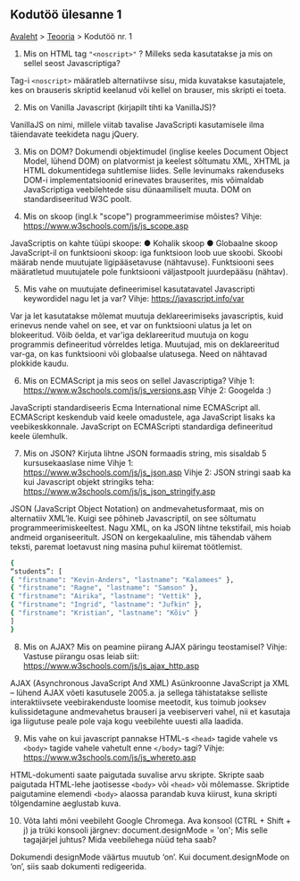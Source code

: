 ## Kodutöö ülesanne 1
[Avaleht](../../README.md) > [Teooria](../README.md) > Kodutöö nr. 1

1. Mis on HTML tag ``` "<noscript>" ``` ? Milleks seda kasutatakse ja mis on sellel seost
Javascriptiga?

Tag-i ``` <noscript> ``` määratleb alternatiivse sisu, mida kuvatakse kasutajatele, kes on brauseris skriptid keelanud või
kellel on brauser, mis skripti ei toeta.

2. Mis on Vanilla Javascript (kirjapilt tihti ka VanillaJS)?

VanillaJS on nimi, millele viitab tavalise JavaScripti kasutamisele ilma täiendavate teekideta nagu jQuery.

3. Mis on DOM?
Dokumendi objektimudel (inglise keeles Document Object Model, lühend DOM) on platvormist ja keelest
sõltumatu XML, XHTML ja HTML dokumentidega suhtlemise liides. Selle levinumaks rakenduseks DOM-i
implementatsioonid erinevates brauserites, mis võimaldab JavaScriptiga veebilehtede sisu dünaamiliselt muuta.
DOM on standardiseeritud W3C poolt.

4. Mis on skoop (ingl.k "scope") programmeerimise mõistes?
Vihje: https://www.w3schools.com/js/js_scope.asp


JavaScriptis on kahte tüüpi skoope:
● Kohalik skoop
● Globaalne skoop
JavaScript-il on funktsiooni skoop: iga funktsioon loob uue skoobi.
Skoobi määrab nende muutujate ligipääsetavuse (nähtavuse).
Funktsiooni sees määratletud muutujatele pole funktsiooni väljastpoolt juurdepääsu (nähtav).

5. Mis vahe on muutujate defineerimisel kasutatavatel Javascripti keywordidel nagu let ja var?
Vihje: https://javascript.info/var

Var ja let kasutatakse mõlemat muutuja deklareerimiseks javascriptis, kuid erinevus nende vahel on see, et var
on funktsiooni ulatus ja let on blokeeritud.
Võib öelda, et var'iga deklareeritud muutuja on kogu programmis defineeritud võrreldes letiga.
Muutujad, mis on deklareeritud var-ga, on kas funktsiooni või globaalse ulatusega. Need on nähtavad plokkide
kaudu.

6. Mis on ECMAScript ja mis seos on sellel Javascriptiga?
 Vihje 1: https://www.w3schools.com/js/js_versions.asp
 Vihje 2: Googelda :)
 
JavaScripti standardiseeris Ecma International nime ECMAScript all. ECMAScript keskendub vaid keele
omadustele, aga JavaScript lisaks ka veebikeskkonnale.
JavaScript on ECMAScripti standardiga defineeritud keele ülemhulk.

7. Mis on JSON? Kirjuta lihtne JSON formaadis string, mis sisaldab 5 kursusekaaslase nime
Vihje 1: https://www.w3schools.com/js/js_json.asp
Vihje 2: JSON stringi saab ka kui Javascript objekt stringiks teha:
https://www.w3schools.com/js/js_json_stringify.asp

JSON (JavaScript Object Notation) on andmevahetusformaat, mis on alternatiiv XML’le. Kuigi see põhineb
Javascriptil, on see sõltumatu programmeerimiskeeltest. Nagu XML, on ka JSON lihtne tekstifail, mis hoiab
andmeid organiseeritult. JSON on kergekaaluline, mis tähendab vähem teksti, paremat loetavust ning masina
puhul kiiremat töötlemist.

```bash
{
“students”: [
{ "firstname": "Kevin-Anders", "lastname": "Kalamees" },
{ "firstname": "Ragne", "lastname": "Samson" },
{ "firstname": "Airika", "lastname": "Vettik" },
{ "firstname": "Ingrid", "lastname": "Jufkin" },
{ "firstname": "Kristian", "lastname": "Kõiv" }
]
}
```
8. Mis on AJAX? Mis on peamine piirang AJAX päringu teostamisel?
Vihje: Vastuse piirangu osas leiab siit: https://www.w3schools.com/js/js_ajax_http.asp

AJAX (Asynchronous JavaScript And XML)
Asünkroonne JavaScript ja XML – lühend AJAX võeti kasutusele 2005.a. ja sellega tähistatakse selliste
interaktiivsete veebirakenduste loomise meetodit, kus toimub jooksev kulissidetagune andmevahetus brauseri ja
veebiserveri vahel, nii et kasutaja iga liigutuse peale pole vaja kogu veebilehte uuesti alla laadida.

9. Mis vahe on kui javascript pannakse HTML-s ``` <head> ``` tagide vahele vs ``` <body> ``` tagide vahele vahetult
enne ``` </body> ``` tagi?
Vihje: https://www.w3schools.com/js/js_whereto.asp

HTML-dokumenti saate paigutada suvalise arvu skripte.
Skripte saab paigutada HTML-lehe jaotisesse ``` <body> ``` või ``` <head> ``` või mõlemasse.
Skriptide paigutamine elemendi ``` <body> ``` alaossa parandab kuva kiirust, kuna skripti tõlgendamine aeglustab
kuva.

10. Võta lahti mõni veebileht Google Chromega. Ava konsool (CTRL + Shift + j) ja trüki konsooli järgnev:
document.designMode = 'on';
Mis selle tagajärjel juhtus? Mida veebilehega nüüd teha saab?

Dokumendi designMode väärtus muutub ‘on’. Kui document.designMode on ‘on’, siis saab dokumenti
redigeerida.
